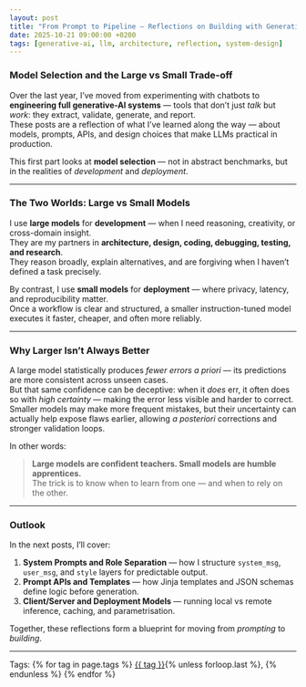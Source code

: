 ```yaml
---
layout: post
title: "From Prompt to Pipeline — Reflections on Building with Generative AI (Part 1)"
date: 2025-10-21 09:00:00 +0200
tags: [generative-ai, llm, architecture, reflection, system-design]
---
```


### **Model Selection and the Large vs Small Trade-off**

Over the last year, I’ve moved from experimenting with chatbots to **engineering full generative-AI systems** — tools that don’t just *talk* but *work*: they extract, validate, generate, and report.  
These posts are a reflection of what I’ve learned along the way — about models, prompts, APIs, and design choices that make LLMs practical in production.

This first part looks at **model selection** — not in abstract benchmarks, but in the realities of *development* and *deployment*.

---

### **The Two Worlds: Large vs Small Models**

I use **large models** for **development** — when I need reasoning, creativity, or cross-domain insight.  
They are my partners in **architecture, design, coding, debugging, testing, and research**.  
They reason broadly, explain alternatives, and are forgiving when I haven’t defined a task precisely.

By contrast, I use **small models** for **deployment** — where privacy, latency, and reproducibility matter.  
Once a workflow is clear and structured, a smaller instruction-tuned model executes it faster, cheaper, and often more reliably.

---

### **Why Larger Isn’t Always Better**

A large model statistically produces *fewer errors a priori* — its predictions are more consistent across unseen cases.  
But that same confidence can be deceptive: when it *does* err, it often does so with *high certainty* — making the error less visible and harder to correct.  
Smaller models may make more frequent mistakes, but their uncertainty can actually help expose flaws earlier, allowing *a posteriori* corrections and stronger validation loops.

In other words:  
> **Large models are confident teachers. Small models are humble apprentices.**  
> The trick is to know when to learn from one — and when to rely on the other.

---

### **Outlook**

In the next posts, I’ll cover:
1. **System Prompts and Role Separation** — how I structure `system_msg`, `user_msg`, and `style` layers for predictable output.  
2. **Prompt APIs and Templates** — how Jinja templates and JSON schemas define logic before generation.  
3. **Client/Server and Deployment Models** — running local vs remote inference, caching, and parametrisation.  

Together, these reflections form a blueprint for moving from *prompting* to *building*.

---


<p>Tags:
{% for tag in page.tags %}
  <a href="/tags/{{ tag | slugify }}/">{{ tag }}</a>{% unless forloop.last %}, {% endunless %}
{% endfor %}
</p>
